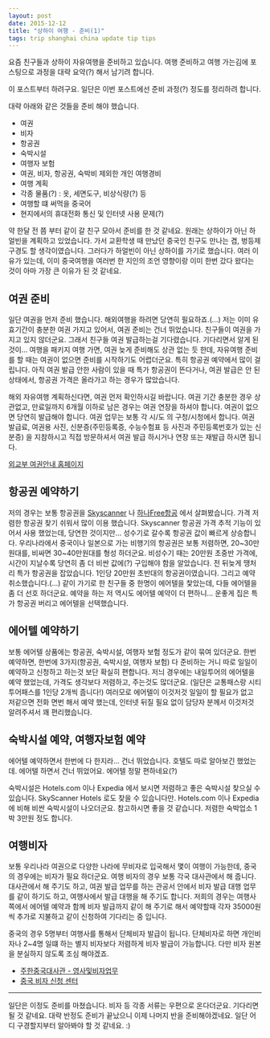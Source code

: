 ```yaml
---
layout: post
date: 2015-12-12
title: "상하이 여행 - 준비(1)"
tags: trip shanghai china update tip tips
---
```


요즘 친구들과 상하이 자유여행을 준비하고 있습니다. 여행 준비하고 여행 가는김에 포스팅으로 과정을 대략 요약(?) 해서 남기려 합니다. 

이 포스트부터 하려구요. 일단은 이번 포스트에선 준비 과정(?) 정도를 정리하려 합니다.

대략 아래와 같은 것들을 준비 해야 했습니다.

 - 여권
 - 비자
 - 항공권
 - 숙박시설
 - 여행자 보험
 - 여권, 비자, 항공권, 숙박비 제외한 개인 여행경비
 - 여행 계획
 - 각종 물품(?) : 옷, 세면도구, 비상식량(?) 등
 - 여행할 떄 써먹을 중국어
 - 현지에서의 휴대전화 통신 및 인터넷 사용 문제(?)
 
약 한달 전 쯤 부터 같이 갈 친구 모아서 준비를 한 것 같네요. 원래는 상하이가 아닌 하얼빈을 계획하고 있었습니다. 
가서 교환학생 때 만났던 중국인 친구도 만나는 겸, 벙등제 구경도 할 생각이였습니다.
그러다가 하얼빈이 아닌 상하이를 가기로 했습니다. 여러 이유가 있는데, 
이미 중국여행을 여러번 한 지인의 조언 영향이랑 이미 한번 갔다 왔다는 것이 아마 가장 큰 이유가 된 것 같네요.

## 여권 준비

일단 여권을 먼저 준비 했습니다. 해외여행을 하려면 당연히 필요하죠.(...) 
저는 이미 유효기간이 충분한 여권 가지고 있어서, 여권 준비는 건너 뛰었습니다.
친구들이 여권을 가지고 있지 않더군요. 그래서 친구들 여권 발급하는걸 기다렸습니다. 
기다리면서 알게 된 것이... 여행을 패키지 여행 가면, 여권 늦게 준비해도 상관 없는 듯 한데, 
자유여행 준비를 할 때는 여권이 없으면 준비를 시작하기도 어렵더군요.
특히 항공권 예약에서 많이 걸립니다. 아직 여권 발급 안한 사람이 있을 때 특가 항공권이 뜬다거나, 
여권 발급은 안 된 상태에서, 항공권 가격은 올라가고 하는 경우가 많았습니다.

해외 자유여행 계획하신다면, 여권 먼저 확인하시길 바랍니다. 
여권 기간 충분한 경우 상관없고, 만료일까지 6개월 이하로 남은 경우는 여권 연장을 하셔야 합니다. 여권이 없으면 당연히 발급해야 합니다.
여권 업무는 보통 각 시/도 의 구청/시청에서 합니다. 여권 발급료, 여권용 사진, 신분증(주민등록증, 수능수험표 등 사진과 주민등록번호가 있는 신분증) 을 지참하시고 직접 방문하셔서 여권 발급 하시거나 연장 또는 재발급 하시면 됩니다.

[외교부 여권안내 홈페이지](http://www.passport.go.kr/)

## 항공권 예약하기

저의 경우는 보통 항공권을 [Skyscanner](http://www.skyscanner.co.kr/) 나 [하나Free항공](http://hanatour.com/asp/booking/freestyle/freestyle-main.asp?hanacode=main_q_free) 에서 살펴봤습니다. 
가격 저렴한 항공권 찾기 쉬워서 많이 이용 했습니다. Skyscanner 항공권 가격 추적 기능이 있어서 사용 했었는데, 당연한 것이지만... 성수기로 갈수록 항공권 값이 빠르게 상승합니다.
우리나라에서 중국이나 일본으로 가는 비행기의 항공권은 보통 저렴하면, 20~30만원대를, 비싸면 30~40만원대를 형성 하더군요.
비성수기 때는 20만원 초중반 가격에, 시간이 지날수록 당연히 좀 더 비싼 값에(?) 구입해야 함을 알았습니다.
전 뒤늦게 땡처리 특가 항공권을 잡았습니다. 1인당 20만원 초반대의 항공권이였습니다. 그리고 예약 취소했습니다.(...)
같이 가기로 한 친구들 중 한명이 에어텔을 찿았는데, 다들 에어텔을 좀 더 선호 하더군요.
예약을 하는 저 역시도 에어텔 예약이 더 편하니... 운좋게 집은 특가 항공권 버리고 에어텔을 선택했습니다.

## 에어텔 예약하기

보통 에어텔 상품에는 항공권, 숙박시설, 여행자 보험 정도가 같이 묶여 있더군요.
한번 예약하면, 한번에 3가지(항공권, 숙박시설, 여행자 보험) 다 준비하는 거니 따로 일일이 예약하고 신청하고 하는것 보단 확실히 편합니다.
저늬 경우에는 내일투어의 에어텔을 예약 했었는데, 가격도 생각보다 저렴하고, 주는것도 많더군요. (일단은 교통패스랑 시티투어패스를 1인당 2개씩 줍니다!) 
여러모로 에어텔이 이것저것 일일이 할 필요가 없고 저같으면 전화 면번 해서 예약 했는데, 인터넷 뒤질 필요 없이 담당자 분께서 이것저것 알려주셔서 꽤 편리했습니다.

## 숙박시설 예약, 여행자보험 예약

에어텔 예약하면서 한번에 다 한지라... 건너 뛰었습니다. 호텔도 따로 알아보긴 했었는데. 에어텔 하면서 건너 뛰었어요.
에어텔 정말 편하네요(?)

숙박시설은 Hotels.com 이나 Expedia 에서 보시면 저렴하고 좋은 숙박시설 찾으실 수 있습니다. SkyScanner Hotels 로도 찾을 수 있습니다만.
Hotels.com 이나 Expedia 에 비해 비싼 숙박시설이 나오더군요. 참고하시면 좋을 것 같습니다. 저렴한 숙박업소 1박 3만원 정도 합니다.

## 여행비자

보통 우리나라 여권으로 다양한 나라에 무비자로 입국해서 몇이 여행이 가능한데, 중국의 경우에는 비자가 필요 하더군요.
여행 비자의 경우 보통 각국 대사관에서 해 줍니다. 대사관에서 해 주기도 하고, 
여권 발급 업무를 하는 관공서 안에서 비자 발급 대행 업무를 같이 하기도 하고, 여행사에서 발급 대행을 해 주기도 합니다.
저희의 경우는 여행사 쪽에서 에어텔 예약과 함께 비자 발급까지 같이 해 주기로 해서 
예약할때 각자 35000원씩 추가로 지불하고 같이 신청하여 기다리는 중 입니다.

중국의 경우 5명부터 여행사를 통해서 단체비자 발급이 됩니다. 
단체비자로 하면 개인비자나 2~4명 일떄 하는 별지 비자보다 저렴하게 비자 발급이 가능합니다.
다만 비자 원본을 분실하지 않도록 조심 해야겠죠.

- [주한중국대사관 - 영사및비자업무](http://www.chinaemb.or.kr/kor/lshyw/)
- [중국 비자 신청 센터](http://www.visaforchina.org/SEL1_KO/)

---

일단은 이정도 준비를 마쳤습니다. 비자 등 각종 서류는 우편으로 온다더군요. 기다리면 될 것 같네요.
대략 반정도 준비가 끝났으니 이제 나머지 반을 준비해야겠네요. 일단 어디 구경할지부터 알아봐야 할 것 같네요. :)
